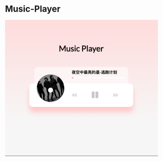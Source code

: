 # Music-Player
![screenshot](https://github.com/levitlwp/Music-Player/blob/main/Screen%20Shot%202021-12-01%20at%2020.09.21.png)
